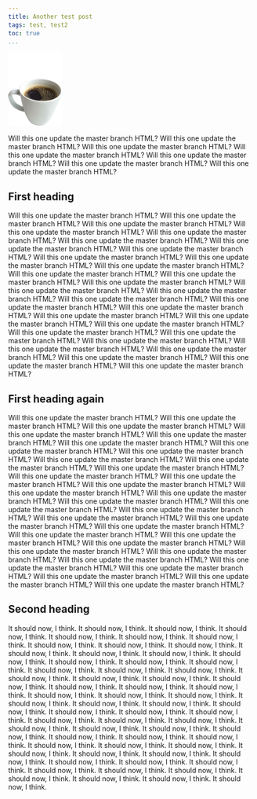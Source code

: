 ```yaml
---
title: Another test post
tags: test, test2
toc: true
...
```


![](test.png)

Will this one update the master branch HTML?
Will this one update the master branch HTML?
Will this one update the master branch HTML?
Will this one update the master branch HTML?
Will this one update the master branch HTML?
Will this one update the master branch HTML?
Will this one update the master branch HTML?

## First heading

Will this one update the master branch HTML?
Will this one update the master branch HTML?
Will this one update the master branch HTML?
Will this one update the master branch HTML?
Will this one update the master branch HTML?
Will this one update the master branch HTML?
Will this one update the master branch HTML?
Will this one update the master branch HTML?
Will this one update the master branch HTML?
Will this one update the master branch HTML?
Will this one update the master branch HTML?
Will this one update the master branch HTML?
Will this one update the master branch HTML?
Will this one update the master branch HTML?
Will this one update the master branch HTML?
Will this one update the master branch HTML?
Will this one update the master branch HTML?
Will this one update the master branch HTML?
Will this one update the master branch HTML?
Will this one update the master branch HTML?
Will this one update the master branch HTML?
Will this one update the master branch HTML?
Will this one update the master branch HTML?
Will this one update the master branch HTML?
Will this one update the master branch HTML?
Will this one update the master branch HTML?
Will this one update the master branch HTML?
Will this one update the master branch HTML?
Will this one update the master branch HTML?
Will this one update the master branch HTML?

## First heading again

Will this one update the master branch HTML?
Will this one update the master branch HTML?
Will this one update the master branch HTML?
Will this one update the master branch HTML?
Will this one update the master branch HTML?
Will this one update the master branch HTML?
Will this one update the master branch HTML?
Will this one update the master branch HTML?
Will this one update the master branch HTML?
Will this one update the master branch HTML?
Will this one update the master branch HTML?
Will this one update the master branch HTML?
Will this one update the master branch HTML?
Will this one update the master branch HTML?
Will this one update the master branch HTML?
Will this one update the master branch HTML?
Will this one update the master branch HTML?
Will this one update the master branch HTML?
Will this one update the master branch HTML?
Will this one update the master branch HTML?
Will this one update the master branch HTML?
Will this one update the master branch HTML?
Will this one update the master branch HTML?
Will this one update the master branch HTML?
Will this one update the master branch HTML?
Will this one update the master branch HTML?
Will this one update the master branch HTML?
Will this one update the master branch HTML?
Will this one update the master branch HTML?
Will this one update the master branch HTML?
Will this one update the master branch HTML?
Will this one update the master branch HTML?
Will this one update the master branch HTML?

## Second heading

It should now, I think.
It should now, I think.
It should now, I think.
It should now, I think.
It should now, I think.
It should now, I think.
It should now, I think.
It should now, I think.
It should now, I think.
It should now, I think.
It should now, I think.
It should now, I think.
It should now, I think.
It should now, I think.
It should now, I think.
It should now, I think.
It should now, I think.
It should now, I think.
It should now, I think.
It should now, I think.
It should now, I think.
It should now, I think.
It should now, I think.
It should now, I think.
It should now, I think.
It should now, I think.
It should now, I think.
It should now, I think.
It should now, I think.
It should now, I think.
It should now, I think.
It should now, I think.
It should now, I think.
It should now, I think.
It should now, I think.
It should now, I think.
It should now, I think.
It should now, I think.
It should now, I think.
It should now, I think.
It should now, I think.
It should now, I think.
It should now, I think.
It should now, I think.
It should now, I think.
It should now, I think.
It should now, I think.
It should now, I think.
It should now, I think.
It should now, I think.
It should now, I think.
It should now, I think.
It should now, I think.
It should now, I think.
It should now, I think.
It should now, I think.
It should now, I think.
It should now, I think.
It should now, I think.
It should now, I think.
It should now, I think.
It should now, I think.
It should now, I think.
It should now, I think.
